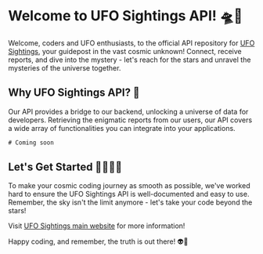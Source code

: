 # Welcome to UFO Sightings API! 🛸🌌 

Welcome, coders and UFO enthusiasts, to the official API repository for [UFO Sightings](https://ufosightings.app), your guidepost in the vast cosmic unknown! Connect, receive reports, and dive into the mystery - let's reach for the stars and unravel the mysteries of the universe together.
 
## Why UFO Sightings API? 🌠
Our API provides a bridge to our backend, unlocking a universe of data for developers. Retrieving the enigmatic reports from our users, our API covers a wide array of functionalities you can integrate into your applications.

```javascript 
# Coming soon
```

## Let's Get Started 👩‍💻👨‍💻
To make your cosmic coding journey as smooth as possible, we've worked hard to ensure the UFO Sightings API is well-documented and easy to use. Remember, the sky isn't the limit anymore - let's take your code beyond the stars!

Visit [UFO Sightings main website](https://ufosightings.app) for more information! 

Happy coding, and remember, the truth is out there! 👽🔭
